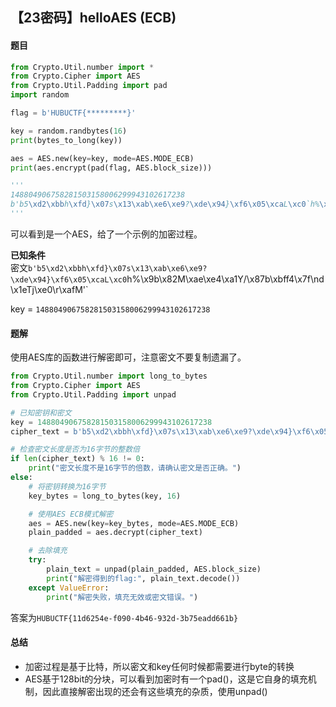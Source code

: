 ## 【23密码】helloAES (ECB)

#### 题目

```python
from Crypto.Util.number import *
from Crypto.Cipher import AES
from Crypto.Util.Padding import pad
import random

flag = b'HUBUCTF{*********}'

key = random.randbytes(16)
print(bytes_to_long(key))

aes = AES.new(key=key, mode=AES.MODE_ECB)
print(aes.encrypt(pad(flag, AES.block_size)))

'''
148804906758281503158006299943102617238
b'b5\xd2\xbbh\xfd}\x07s\x13\xab\xe6\xe9?\xde\x94}\xf6\x05\xcaL\xc0`h%\x9b\x82M\xae\xe4\xa1Y/\x87b\xbff4\x7f\nd\x1eTj\xe0\r\xafM'
'''
```

可以看到是一个AES，给了一个示例的加密过程。

**已知条件**  
密文`b'b5\xd2\xbbh\xfd}\x07s\x13\xab\xe6\xe9?\xde\x94}\xf6\x05\xcaL\xc0`h%\x9b\x82M\xae\xe4\xa1Y/\x87b\xbff4\x7f\nd\x1eTj\xe0\r\xafM'`​

key = `148804906758281503158006299943102617238`​

#### 题解

使用AES库的函数进行解密即可，注意密文不要复制遗漏了。

```python
from Crypto.Util.number import long_to_bytes
from Crypto.Cipher import AES
from Crypto.Util.Padding import unpad

# 已知密钥和密文
key = 148804906758281503158006299943102617238
cipher_text = b'b5\xd2\xbbh\xfd}\x07s\x13\xab\xe6\xe9?\xde\x94}\xf6\x05\xcaL\xc0h%\x9b\x82M\xae\xe4\xa1Y/\x87b\xbff4\x7f\nd\x1eTj\xe0\r\xafM'

# 检查密文长度是否为16字节的整数倍
if len(cipher_text) % 16 != 0:
    print("密文长度不是16字节的倍数，请确认密文是否正确。")
else:
    # 将密钥转换为16字节
    key_bytes = long_to_bytes(key, 16)

    # 使用AES ECB模式解密
    aes = AES.new(key=key_bytes, mode=AES.MODE_ECB)
    plain_padded = aes.decrypt(cipher_text)

    # 去除填充
    try:
        plain_text = unpad(plain_padded, AES.block_size)
        print("解密得到的flag:", plain_text.decode())
    except ValueError:
        print("解密失败，填充无效或密文错误。")

```

答案为`HUBUCTF{11d6254e-f090-4b46-932d-3b75eadd661b}`​

#### 总结

* 加密过程是基于比特，所以密文和key任何时候都需要进行byte的转换
* AES基于128bit的分块，可以看到加密时有一个pad()，这是它自身的填充机制，因此直接解密出现的还会有这些填充的杂质，使用unpad()

‍
